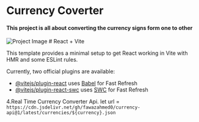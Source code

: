 # Currency Coverter
<h4>This project is all about converting the currency signs form one to  other</h4>
<img scr="https://currency-converter-gamma.vercel.app" alt="Project Image"/>
# React + Vite

This template provides a minimal setup to get React working in Vite with HMR and some ESLint rules.

Currently, two official plugins are available:

- [@vitejs/plugin-react](https://github.com/vitejs/vite-plugin-react/blob/main/packages/plugin-react/README.md) uses [Babel](https://babeljs.io/) for Fast Refresh
- [@vitejs/plugin-react-swc](https://github.com/vitejs/vite-plugin-react-swc) uses [SWC](https://swc.rs/) for Fast Refresh


4.Real Time Currency Converter Api.
let url = `https://cdn.jsdelivr.net/gh/fawazahmed0/currency-api@1/latest/currencies/${currency}.json`
